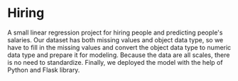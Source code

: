 # Hiring
A small linear regression project for hiring people and predicting people's salaries.
Our dataset has both missing values and object data type, so we have to fill in the missing values and convert the object data type to numeric data type and prepare it for modeling.
Because the data are all scales, there is no need to standardize.
Finally, we deployed the model with the help of Python and Flask library.
